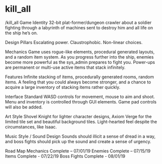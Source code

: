# kill_all
/kill_all
Game Identity
  32-bit plat-former/dungeon crawler about a soldier fighting through a labyrinth of machines sent to destroy him and all life on the ship he’s on.

Design Pillars
  Escalating power. Claustrophobic. Non-linear choices.

Mechanics
  Game uses rogue-like elements, procedural generated layouts, and a random item system. As you progress further into the ship, enemies become more powerful as the sys_admin prepares to fight you. Power-ups are permanent or multi-use active items that stack infinitely.

Features
  Infinite stacking of items, procedurally generated rooms, random items. A feeling that you could always become stronger, and a chance to acquire a large inventory of stacking items rather quickly.

Interface
  Standard WASD controls for movement, mouse to aim and shoot. Menu and inventory is controlled through GUI elements. Game pad controls will also be added.

Art Style
  Shovel Knight for lighter character designs, Axiom Verge for the limited tile set and beautiful background tiles. Light-hearted feel despite the circumstances, like Isaac.

Music Style / Sound Design
  Sounds should illicit a sense of dread in a way, and boss fights should pick up the sound and create a sense of urgency.

Road Map
  Mechanics Complete – 07/01/19
  Enemies Complete – 07/15/19
  Items Complete - 07/22/19
  Boss Fights Complete - 08/01/19
